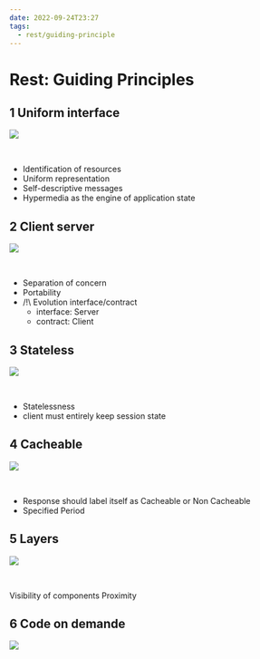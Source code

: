 ```yaml
---
date: 2022-09-24T23:27
tags:
  - rest/guiding-principle
---
```


# Rest: Guiding Principles

## 1 Uniform interface

<img src="https://images.pexels.com/photos/7294550/pexels-photo-7294550.jpeg?auto=compress&cs=tinysrgb&fit=crop&h=627&w=1200"/>

$~$

- Identification of resources
- Uniform representation
- Self-descriptive messages
- Hypermedia as the engine of application state

## 2 Client server

<img src="https://images.pexels.com/photos/4921158/pexels-photo-4921158.jpeg?auto=compress&cs=tinysrgb&dpr=1&fit=crop&h=627&w=1200"/>

$~$


- Separation of concern
- Portability
- /!\ Evolution interface/contract
  - interface: Server
  - contract: Client
## 3 Stateless

<img src="https://images.pexels.com/photos/9570297/pexels-photo-9570297.jpeg?auto=compress&cs=tinysrgb&dpr=1&fit=crop&h=627&w=1200"/>

$~$


- Statelessness
- client must entirely keep session state

## 4 Cacheable

<img src="https://images.pexels.com/photos/7048035/pexels-photo-7048035.jpeg?auto=compress&cs=tinysrgb&dpr=1&fit=crop&h=627&w=1200"/>

$~$


- Response should label itself as Cacheable or Non Cacheable
- Specified Period

## 5 Layers

<img src="https://images.pexels.com/photos/10360611/pexels-photo-10360611.jpeg?auto=compress&cs=tinysrgb&dpr=1&fit=crop&h=627&w=1200"/>

$~$

Visibility of components
Proximity

## 6 Code on demande

<img src="https://images.pexels.com/photos/360591/pexels-photo-360591.jpeg?auto=compress&cs=tinysrgb&dpr=1&fit=crop&h=627&w=1200"/>

